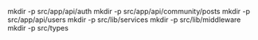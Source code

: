 
mkdir -p src/app/api/auth
mkdir -p src/app/api/community/posts
mkdir -p src/app/api/users
mkdir -p src/lib/services
mkdir -p src/lib/middleware
mkdir -p src/types
